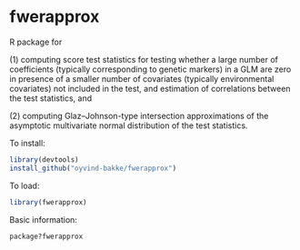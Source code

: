 # fwerapprox

R package for

(1) computing score test statistics for testing whether a large number of coefficients (typically corresponding to genetic markers) in a GLM are zero in presence of a smaller number of covariates (typically environmental covariates) not included in the test, and estimation of correlations between the test statistics, and

(2) computing Glaz–Johnson-type intersection approximations of the asymptotic multivariate normal distribution of the test statistics.

To install:

```r
library(devtools)
install_github("oyvind-bakke/fwerapprox")
```

To load:

```r
library(fwerapprox)
```

Basic information:

```r
package?fwerapprox
```
